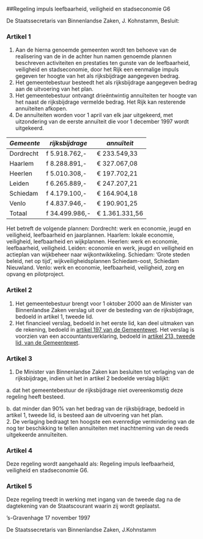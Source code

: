 <meta http-equiv='Content-Type' content='text/html; charset=utf-8' />

##Regeling impuls leefbaarheid, veiligheid en stadseconomie G6

De Staatssecretaris van Binnenlandse Zaken, J. Kohnstamm,  Besluit:    

### Artikel  1  

1.  Aan de hierna genoemde gemeenten wordt ten behoeve van de realisering van de in de achter hun namen genoemde plannen beschreven activiteiten en prestaties ten gunste van de leefbaarheid, veiligheid en stadseconomie, door het Rijk een eenmalige impuls gegeven ter hoogte van het als rijksbijdrage aangegeven bedrag.   
2.  Het gemeentebestuur besteedt het als rijksbijdrage aangegeven bedrag aan de uitvoering van het plan.   
3.  Het gemeentebestuur ontvangt drieëntwintig annuïteiten ter hoogte van het naast de rijksbijdrage vermelde bedrag. Het Rijk kan resterende annuïteiten afkopen.   
4.  De annuïteiten worden voor 1 april van elk jaar uitgekeerd, met uitzondering van de eerste annuïteit die voor 1 december 1997 wordt uitgekeerd.  

|  *Gemeente*   |  *rijksbijdrage*   |  *annuïteit*   |
|---|---|---|
| Dordrecht  | f 5.918.762,-  | € 233.549,33  |
| Haarlem  | f 8.288.891,-  | € 327.067,08  |
| Heerlen  | f 5.010.308,-  | € 197.702,21  |
| Leiden  | f 6.265.889,-  | € 247.207,21  |
| Schiedam  | f 4.179.100,-  | € 164.904,18  |
| Venlo  | f 4.837.946,-  | € 190.901,25  |
| Totaal  | f 34.499.986,-  | € 1.361.331,56  |

Het betreft de volgende plannen:   Dordrecht:  werk en economie, jeugd en veiligheid, leefbaarheid en jaarplannen.    Haarlem:  lokale economie, veiligheid, leefbaarheid en wijkplannen.    Heerlen:  werk en economie, leefbaarheid, veiligheid.    Leiden:  economie en werk, jeugd en veiligheid en actieplan van wijkbeheer naar wijkontwikkeling.    Schiedam:  ’Grote steden beleid, net op tijd’, wijkveiligheidsplannen Schiedam-oost, Schiedam Nieuwland.    Venlo:  werk en economie, leefbaarheid, veiligheid, zorg en opvang en pilotproject.      

### Artikel  2  

1.  Het gemeentebestuur brengt voor 1 oktober 2000 aan de Minister van Binnenlandse Zaken verslag uit over de besteding van de rijksbijdrage, bedoeld in artikel 1, tweede lid.   
2.  Het financieel verslag, bedoeld in het eerste lid, kan deel uitmaken van de rekening, bedoeld in [artikel 197 van de Gemeentewet](../../../../../../../../../wet/gemeentewet/BWBR0005416/README.md). Het verslag is voorzien van een accountantsverklaring, bedoeld in [artikel 213, tweede lid, van de Gemeentewet](../../../../../../../../../wet/gemeentewet/BWBR0005416/README.md).   

### Artikel  3  

1.  De Minister van Binnenlandse Zaken kan besluiten tot verlaging van de rijksbijdrage, indien uit het in artikel 2 bedoelde verslag blijkt: 

a. dat het gemeentebestuur de rijksbijdrage niet overeenkomstig deze regeling heeft besteed.  

b. dat minder dan 90% van het bedrag van de rijksbijdrage, bedoeld in artikel 1, tweede lid, is besteed aan de uitvoering van het plan.     
2.  De verlaging bedraagt ten hoogste een evenredige vermindering van de nog ter beschikking te tellen annuïteiten met inachtneming van de reeds uitgekeerde annuïteiten.   

### Artikel  4  

Deze regeling wordt aangehaald als: Regeling impuls leefbaarheid, veiligheid en stadseconomie G6.  

### Artikel  5  

Deze regeling treedt in werking met ingang van de tweede dag na de dagtekening van de Staatscourant waarin zij wordt geplaatst.  

’s-Gravenhage 
17 november 1997    

De 
Staatssecretaris van Binnenlandse Zaken, 
J.Kohnstamm    
